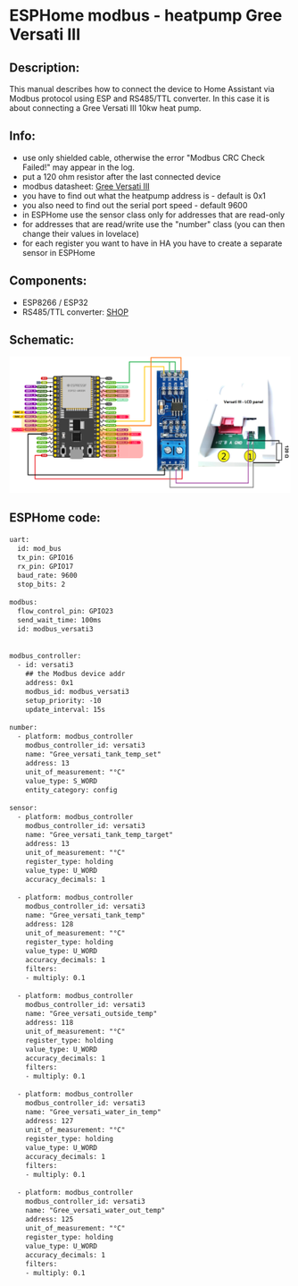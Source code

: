 # ESPHome modbus - heatpump Gree Versati III

## Description:

This manual describes how to connect the device to Home Assistant via Modbus protocol using ESP and RS485/TTL converter.
In this case it is about connecting a Gree Versati III 10kw heat pump.



## Info:
- use only shielded cable, otherwise the error "Modbus CRC Check Failed!" may appear in the log.
- put a 120 ohm resistor after the last connected device
- modbus datasheet: [Gree Versati III](https://github.com/peca2345/ESPHome-modbus-heatpump-Gree-Versati-III/blob/main/modbus-versati-iii-en.pdf)
- you have to find out what the heatpump address is - default is 0x1
- you also need to find out the serial port speed - default 9600
- in ESPHome use the sensor class only for addresses that are read-only
- for addresses that are read/write use the "number" class (you can then change their values in lovelace)
- for each register you want to have in HA you have to create a separate sensor in ESPHome

## Components:
- ESP8266 / ESP32
- RS485/TTL converter: [SHOP](https://www.laskakit.cz/prevodnik-ttl-na-rs-485--max485/) 

## Schematic:
![Schema](https://github.com/peca2345/ESPHome-modbus-heatpump-Gree-Versati-III/blob/main/IMG/schematic.png?raw=true)

## ESPHome code:
```
uart:
  id: mod_bus
  tx_pin: GPIO16
  rx_pin: GPIO17
  baud_rate: 9600
  stop_bits: 2

modbus:
  flow_control_pin: GPIO23
  send_wait_time: 100ms
  id: modbus_versati3
  

modbus_controller:
  - id: versati3
    ## the Modbus device addr
    address: 0x1
    modbus_id: modbus_versati3
    setup_priority: -10
    update_interval: 15s
    
number:
  - platform: modbus_controller
    modbus_controller_id: versati3
    name: "Gree_versati_tank_temp_set"
    address: 13
    unit_of_measurement: "°C"
    value_type: S_WORD
    entity_category: config 
    
sensor:
  - platform: modbus_controller
    modbus_controller_id: versati3
    name: "Gree_versati_tank_temp_target"
    address: 13
    unit_of_measurement: "°C" 
    register_type: holding
    value_type: U_WORD
    accuracy_decimals: 1 

  - platform: modbus_controller
    modbus_controller_id: versati3
    name: "Gree_versati_tank_temp"
    address: 128
    unit_of_measurement: "°C" 
    register_type: holding
    value_type: U_WORD
    accuracy_decimals: 1
    filters:
    - multiply: 0.1
    
  - platform: modbus_controller
    modbus_controller_id: versati3
    name: "Gree_versati_outside_temp"
    address: 118
    unit_of_measurement: "°C" 
    register_type: holding
    value_type: U_WORD
    accuracy_decimals: 1
    filters:
    - multiply: 0.1    
    
  - platform: modbus_controller
    modbus_controller_id: versati3
    name: "Gree_versati_water_in_temp"
    address: 127
    unit_of_measurement: "°C" 
    register_type: holding
    value_type: U_WORD
    accuracy_decimals: 1
    filters:
    - multiply: 0.1

  - platform: modbus_controller
    modbus_controller_id: versati3
    name: "Gree_versati_water_out_temp"
    address: 125
    unit_of_measurement: "°C" 
    register_type: holding
    value_type: U_WORD
    accuracy_decimals: 1
    filters:
    - multiply: 0.1    
```    
